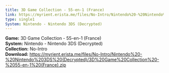 ```yaml
---
title: 3D Game Collection - 55-en-1 (France)
link: https://myrient.erista.me/files/No-Intro/Nintendo%20-%20Nintendo%203DS%20(Decrypted)/3D%20Game%20Collection%20-%2055-en-1%20(France).zip
type: single1
System: Nintendo - Nintendo 3DS (Decrypted)
---
```

<b>Game:</b> 3D Game Collection - 55-en-1 (France)<br>
<b>System:</b> Nintendo - Nintendo 3DS (Decrypted)<br>
<b>Collection:</b> No-Intro<br>
<b>Download:</b> https://myrient.erista.me/files/No-Intro/Nintendo%20-%20Nintendo%203DS%20(Decrypted)/3D%20Game%20Collection%20-%2055-en-1%20(France).zip